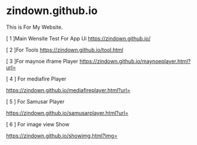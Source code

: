 # zindown.github.io
This is For My Website.

[ 1 ]Main Wensite Test For App Ui
https://zindown.github.io/

[ 2 ]For Tools
https://zindown.github.io/tool.html

[ 3 ]For maynoe iframe Player
https://zindown.github.io/maynoeplayer.html?url=

[ 4 ] For mediafire Player

https://zindown.github.io/mediafireplayer.html?url=

[ 5 ] For Samusar Player

https://zindown.github.io/samusarplayer.html?url=

[ 6 ] For image view Show

https://zindown.github.io/showimg.html?img=
